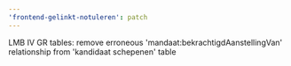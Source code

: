 ```yaml
---
'frontend-gelinkt-notuleren': patch
---
```


LMB IV GR tables: remove erroneous 'mandaat:bekrachtigdAanstellingVan' relationship from 'kandidaat schepenen' table
